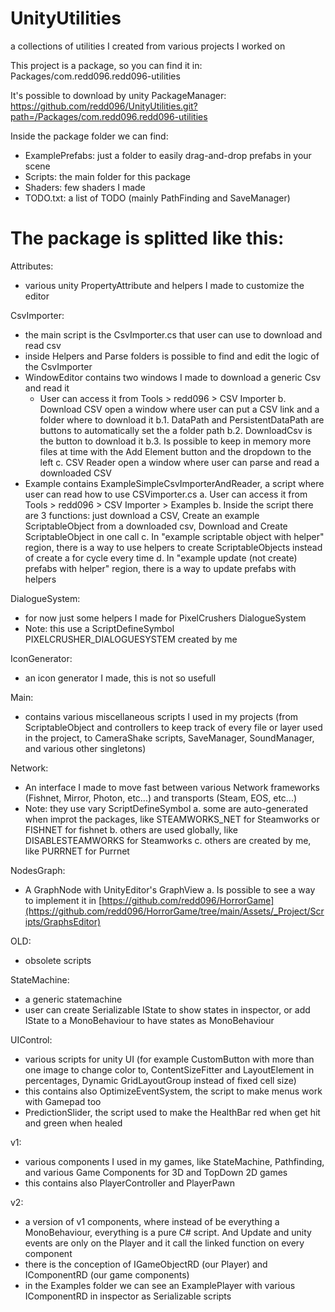 # UnityUtilities
a collections of utilities I created from various projects I worked on

This project is a package, so you can find it in:
Packages/com.redd096.redd096-utilities

It's possible to download by unity PackageManager:
https://github.com/redd096/UnityUtilities.git?path=/Packages/com.redd096.redd096-utilities

Inside the package folder we can find:
- ExamplePrefabs: just a folder to easily drag-and-drop prefabs in your scene
- Scripts: the main folder for this package
- Shaders: few shaders I made
- TODO.txt: a list of TODO (mainly PathFinding and SaveManager) 

# The package is splitted like this:

Attributes:
- various unity PropertyAttribute and helpers I made to customize the editor

CsvImporter:
- the main script is the CsvImporter.cs that user can use to download and read csv
- inside Helpers and Parse folders is possible to find and edit the logic of the CsvImporter
- WindowEditor contains two windows I made to download a generic Csv and read it
    - User can access it from Tools > redd096 > CSV Importer
  b. Download CSV open a window where user can put a CSV link and a folder where to download it
    b.1. DataPath and PersistentDataPath are buttons to automatically set the a folder path
    b.2. DownloadCsv is the button to download it
    b.3. Is possible to keep in memory more files at time with the Add Element button and the dropdown to the left
  c. CSV Reader open a window where user can parse and read a downloaded CSV
- Example contains ExampleSimpleCsvImporterAndReader, a script where user can read how to use CSVimporter.cs
  a. User can access it from Tools > redd096 > CSV Importer > Examples
  b. Inside the script there are 3 functions: just download a CSV, Create an example ScriptableObject from a downloaded csv, Download and Create ScriptableObject in one call
  c. In "example scriptable object with helper" region, there is a way to use helpers to create ScriptableObjects instead of create a for cycle every time
  d. In "example update (not create) prefabs with helper" region, there is a way to update prefabs with helpers

DialogueSystem:
- for now just some helpers I made for PixelCrushers DialogueSystem
- Note: this use a ScriptDefineSymbol PIXELCRUSHER_DIALOGUESYSTEM created by me

IconGenerator:
- an icon generator I made, this is not so usefull

Main:
- contains various miscellaneous scripts I used in my projects (from ScriptableObject and controllers to keep track of every file or layer used in the project, to CameraShake scripts, SaveManager, SoundManager, and various other singletons)

Network:
- An interface I made to move fast between various Network frameworks (Fishnet, Mirror, Photon, etc...) and transports (Steam, EOS, etc...)
- Note: they use vary ScriptDefineSymbol
  a. some are auto-generated when improt the packages, like STEAMWORKS_NET for Steamworks or FISHNET for fishnet
  b. others are used globally, like DISABLESTEAMWORKS for Steamworks
  c. others are created by me, like PURRNET for Purrnet

NodesGraph:
- A GraphNode with UnityEditor's GraphView
  a. Is possible to see a way to implement it in [https://github.com/redd096/HorrorGame](https://github.com/redd096/HorrorGame/tree/main/Assets/_Project/Scripts/GraphsEditor)

OLD:
- obsolete scripts

StateMachine:
- a generic statemachine
- user can create Serializable IState to show states in inspector, or add IState to a MonoBehaviour to have states as MonoBehaviour

UIControl:
- various scripts for unity UI (for example CustomButton with more than one image to change color to, ContentSizeFitter and LayoutElement in percentages, Dynamic GridLayoutGroup instead of fixed cell size)
- this contains also OptimizeEventSystem, the script to make menus work with Gamepad too
- PredictionSlider, the script used to make the HealthBar red when get hit and green when healed

v1:
- various components I used in my games, like StateMachine, Pathfinding, and various Game Components for 3D and TopDown 2D games
- this contains also PlayerController and PlayerPawn

v2:
- a version of v1 components, where instead of be everything a MonoBehaviour, everything is a pure C# script. And Update and unity events are only on the Player and it call the linked function on every component
- there is the conception of IGameObjectRD (our Player) and IComponentRD (our game components)
- in the Examples folder we can see an ExamplePlayer with various IComponentRD in inspector as Serializable scripts

